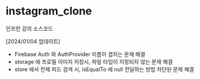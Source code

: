 # instagram_clone

인프런 강의 소스코드

[2024/01/04 업데이트]
 - Firebase Auth 와 AuthProvider 이름이 겹치는 문제 해결
 - storage 에 프로필 이미지 저장시, 파일 타입이 지정되지 않는 문제 해결
 - store 에서 전체 피드 검색 시, isEqualTo 에 null 전달하는 방법 차단된 문제 해결